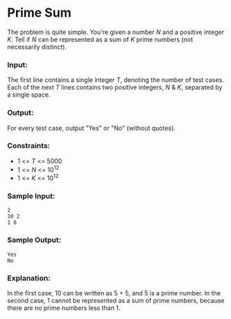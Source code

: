 Prime Sum
=========

The problem is quite simple. You're given a number *N* and a positive integer *K*. Tell if *N* can be represented as a sum of *K* prime numbers (not necessarily distinct).

### Input:

The first line contains a single integer *T*, denoting the number of test cases. 
Each of the next *T* lines contains two positive integers, *N* & *K*, separated by a single space.

### Output:

For every test case, output "Yes" or "No" (without quotes).

### Constraints:

* 1 <= *T* <= 5000
* 1 <= *N* <= 10<sup>12</sup>
* 1 <= *K* <= 10<sup>12</sup>

### Sample Input:

	2
	10 2
	1 6

### Sample Output:

	Yes
	No

### Explanation:

In the first case, 10 can be written as 5 + 5, and 5 is a prime number. In the second case, 1 cannot be represented as a sum of prime numbers, because there are no prime numbers less than 1.